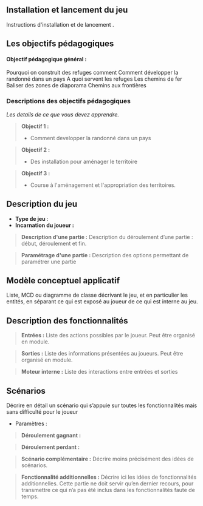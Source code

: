 ## Installation et lancement du jeu 
Instructions d'installation et de lancement . 

## Les objectifs pédagogiques
#### Objectif pédagogique général :

Pourquoi on construit des refuges comment 
Comment développer la randonné dans un pays 
A quoi servent les refuges 
Les chemins de fer
Baliser des zones de diaporama
Chemins aux frontières 

### Descriptions des objectifs pédagogiques 
*Les details de ce que vous devez apprendre.* 

>**Objectif 1 :** 
>- Comment developper la randonné dans un pays

>**Objectif 2 :** 
>- Des installation pour aménager le territoire

>**Objectif 3 :** 
>- Course à l'aménagement et l'appropriation des territoires.


## Description du jeu 

- **Type de jeu** : 
- **Incarnation du joueur :**

>**Description d'une partie :** Description du déroulement d’une partie : début, déroulement et fin.

>**Paramétrage d'une partie :** Description des options permettant de paramétrer une partie


## Modèle conceptuel applicatif 

Liste, MCD ou diagramme de classe décrivant le jeu, et en particulier les entités, en séparant ce qui est exposé au joueur de ce qui est interne au jeu.

## Description des fonctionnalités
>**Entrées :**  Liste des actions possibles par le joueur. Peut être organisé en module.

>**Sorties :**  Liste des informations présentées au joueurs. Peut être organisé en module.


>**Moteur interne :** Liste des interactions entre entrées et sorties

## Scénarios 
Décrire en détail un scénario qui s’appuie sur toutes les fonctionnalités mais sans difficulté pour le joueur

- Paramètres : 

>**Déroulement gagnant :**

>**Déroulement perdant :**

>**Scénario complémentaire :** Décrire moins précisément des idées de scénarios.

>**Fonctionnalité additionnelles :** Décrire ici les idées de fonctionnalités additionnelles. Cette partie ne doit servir qu’en dernier recours, pour transmettre ce qui n’a pas été inclus dans les fonctionnalités faute de temps.





